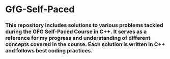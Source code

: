 # GfG-Self-Paced
<h3>This repository includes solutions to various problems tackled during the GFG Self-Paced Course in C++. It serves as a reference for my progress and understanding of different concepts covered in the course. Each solution is written in C++ and follows best coding practices. <h3>